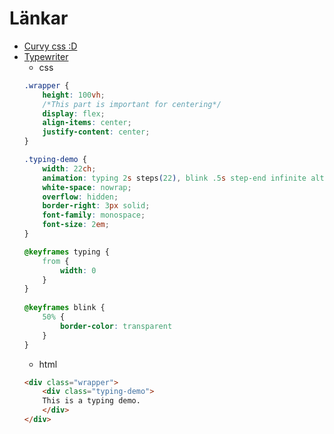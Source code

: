 # Länkar
- [Curvy css :D](https://www.youtube.com/watch?v=lPJVi797Uy0)
- [Typewriter](https://codepen.io/denic/pen/GRoOxbM)
    - css
    ```css
    .wrapper {
        height: 100vh;
        /*This part is important for centering*/
        display: flex;
        align-items: center;
        justify-content: center;
    }

    .typing-demo {
        width: 22ch;
        animation: typing 2s steps(22), blink .5s step-end infinite alternate;
        white-space: nowrap;
        overflow: hidden;
        border-right: 3px solid;
        font-family: monospace;
        font-size: 2em;
    }

    @keyframes typing {
        from {
            width: 0
        }
    }
        
    @keyframes blink {
        50% {
            border-color: transparent
        }
    }
    ```
    - html
    ```html
    <div class="wrapper">
        <div class="typing-demo">
        This is a typing demo.
        </div>
    </div>
    ```
